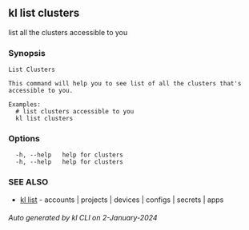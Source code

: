 ## kl list clusters

list all the clusters accessible to you

### Synopsis

```
List Clusters

This command will help you to see list of all the clusters that's accessible to you. 

Examples:
  # list clusters accessible to you
  kl list clusters

```

### Options

```
  -h, --help   help for clusters
  -h, --help   help for clusters
```

### SEE ALSO

* [kl list](kl_list.md)  - accounts | projects | devices | configs | secrets | apps

###### Auto generated by kl CLI on 2-January-2024
